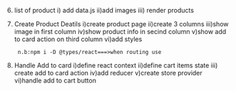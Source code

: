 6.  list of product
    i) add data.js
    ii)add images
    iii) render products
7. Create Product Deatils
    i)create product page
    ii)create 3 columns
    iii)show image in first column
    iv)show product info in secind column
    v)show add to card action on third column
    vi)add styles

        n.b:npm i -D @types/react===>when routing use
        
8. Handle Add to card
    i)define react context
    ii)define cart items state
    iii) create add to card action
    iv)add reducer
    v)create store provider
    vi)handle add to cart button